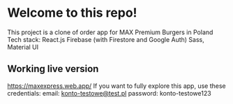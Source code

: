 # Welcome to this repo!
This project is a clone of order app for MAX Premium Burgers in Poland
Tech stack:
React.js 
Firebase (with Firestore and Google Auth)
Sass,
Material UI

## Working live version
https://maxexpress.web.app/
If you want to fully explore this app, use these credentials:
email: konto-testowe@test.pl
password: konto-testowe123

